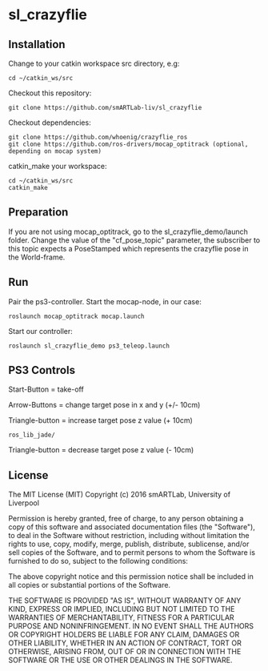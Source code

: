 # sl_crazyflie

## Installation
Change to your catkin workspace src directory, e.g:
```
cd ~/catkin_ws/src
```
Checkout this repository:
```
git clone https://github.com/smARTLab-liv/sl_crazyflie
```
Checkout dependencies:
```
git clone https://github.com/whoenig/crazyflie_ros
git clone https://github.com/ros-drivers/mocap_optitrack (optional, depending on mocap system)
```
catkin_make your workspace:
```
cd ~/catkin_ws/src
catkin_make
```
## Preparation
If you are not using mocap_optitrack, go to the sl_crazyflie_demo/launch folder.
Change the value of the "cf_pose_topic" parameter, the subscriber to this topic 
expects a PoseStamped which represents the crazyflie pose in the World-frame. 

## Run
Pair the ps3-controller.
Start the mocap-node, in our case:
```
roslaunch mocap_optitrack mocap.launch
```
Start our controller:
```
roslaunch sl_crazyflie_demo ps3_teleop.launch
```

## PS3 Controls
Start-Button = take-off

Arrow-Buttons = change target pose in x and y (+/- 10cm)

Triangle-button = increase target pose z value (+ 10cm)

	ros_lib_jade/
Triangle-button = decrease target pose z value (- 10cm)


## License
The MIT License (MIT)
Copyright (c) 2016 smARTLab, University of Liverpool

Permission is hereby granted, free of charge, to any person obtaining a copy of this software and associated documentation files (the "Software"), to deal in the Software without restriction, including without limitation the rights to use, copy, modify, merge, publish, distribute, sublicense, and/or sell copies of the Software, and to permit persons to whom the Software is furnished to do so, subject to the following conditions:

The above copyright notice and this permission notice shall be included in all copies or substantial portions of the Software.

THE SOFTWARE IS PROVIDED "AS IS", WITHOUT WARRANTY OF ANY KIND, EXPRESS OR IMPLIED, INCLUDING BUT NOT LIMITED TO THE WARRANTIES OF MERCHANTABILITY, FITNESS FOR A PARTICULAR PURPOSE AND NONINFRINGEMENT. IN NO EVENT SHALL THE AUTHORS OR COPYRIGHT HOLDERS BE LIABLE FOR ANY CLAIM, DAMAGES OR OTHER LIABILITY, WHETHER IN AN ACTION OF CONTRACT, TORT OR OTHERWISE, ARISING FROM, OUT OF OR IN CONNECTION WITH THE SOFTWARE OR THE USE OR OTHER DEALINGS IN THE SOFTWARE.
